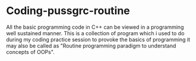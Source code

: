# Coding-pussgrc-routine
All the basic programming code in C++ can be viewed in a programming well sustained manner. 
This is a collection of program which i used to do during my coding practice session to provoke the basics of programming it may also be called as "Routine programming paradigm to understand concepts of OOPs".
